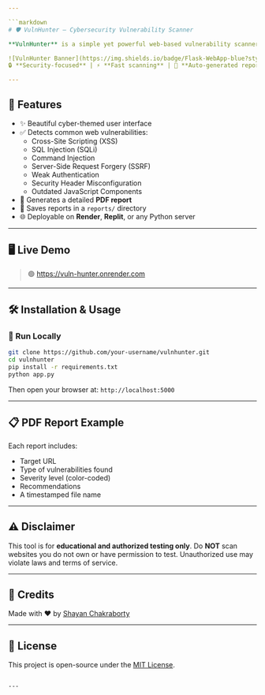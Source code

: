 ```yaml
---

```markdown
# 🛡️ VulnHunter – Cybersecurity Vulnerability Scanner

**VulnHunter** is a simple yet powerful web-based vulnerability scanner built with Flask. It scans web applications for common security issues including OWASP Top 10 vulnerabilities and generates a PDF report of the findings.

![VulnHunter Banner](https://img.shields.io/badge/Flask-WebApp-blue?style=flat-square)  
🔒 **Security-focused** | ⚡ **Fast scanning** | 📄 **Auto-generated reports**

---
```


## 🚀 Features

- ✨ Beautiful cyber-themed user interface
- ✅ Detects common web vulnerabilities:
  - Cross-Site Scripting (XSS)
  - SQL Injection (SQLi)
  - Command Injection
  - Server-Side Request Forgery (SSRF)
  - Weak Authentication
  - Security Header Misconfiguration
  - Outdated JavaScript Components
- 🧾 Generates a detailed **PDF report**
- 📁 Saves reports in a `reports/` directory
- 🌐 Deployable on **Render**, **Replit**, or any Python server

---

## 🖥️ Live Demo

> 🟢 https://vuln-hunter.onrender.com

---

## 🛠️ Installation & Usage

### 🧪 Run Locally

```bash
git clone https://github.com/your-username/vulnhunter.git
cd vulnhunter
pip install -r requirements.txt
python app.py
````

Then open your browser at:
`http://localhost:5000`

---


## 📋 PDF Report Example

Each report includes:

* Target URL
* Type of vulnerabilities found
* Severity level (color-coded)
* Recommendations
* A timestamped file name

---

## ⚠️ Disclaimer

This tool is for **educational and authorized testing only**. Do **NOT** scan websites you do not own or have permission to test. Unauthorized use may violate laws and terms of service.

---

## 🧠 Credits

Made with ❤️ by [Shayan Chakraborty](https://github.com/Rexona-3112)

---

## 📄 License

This project is open-source under the [MIT License](LICENSE).

````

---
